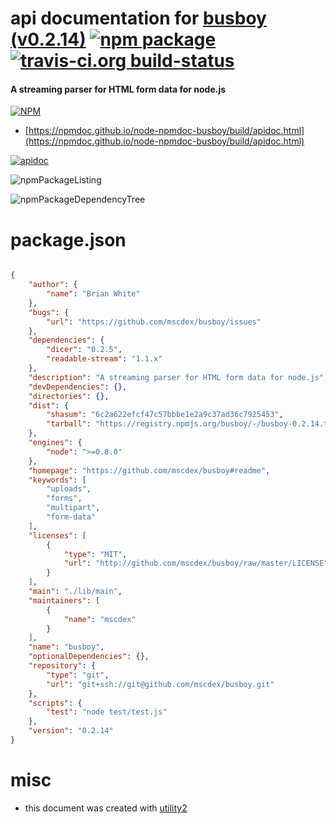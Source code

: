 # api documentation for  [busboy (v0.2.14)](https://github.com/mscdex/busboy#readme)  [![npm package](https://img.shields.io/npm/v/npmdoc-busboy.svg?style=flat-square)](https://www.npmjs.org/package/npmdoc-busboy) [![travis-ci.org build-status](https://api.travis-ci.org/npmdoc/node-npmdoc-busboy.svg)](https://travis-ci.org/npmdoc/node-npmdoc-busboy)
#### A streaming parser for HTML form data for node.js

[![NPM](https://nodei.co/npm/busboy.png?downloads=true&downloadRank=true&stars=true)](https://www.npmjs.com/package/busboy)

- [https://npmdoc.github.io/node-npmdoc-busboy/build/apidoc.html](https://npmdoc.github.io/node-npmdoc-busboy/build/apidoc.html)

[![apidoc](https://npmdoc.github.io/node-npmdoc-busboy/build/screenCapture.buildCi.browser.%252Ftmp%252Fbuild%252Fapidoc.html.png)](https://npmdoc.github.io/node-npmdoc-busboy/build/apidoc.html)

![npmPackageListing](https://npmdoc.github.io/node-npmdoc-busboy/build/screenCapture.npmPackageListing.svg)

![npmPackageDependencyTree](https://npmdoc.github.io/node-npmdoc-busboy/build/screenCapture.npmPackageDependencyTree.svg)



# package.json

```json

{
    "author": {
        "name": "Brian White"
    },
    "bugs": {
        "url": "https://github.com/mscdex/busboy/issues"
    },
    "dependencies": {
        "dicer": "0.2.5",
        "readable-stream": "1.1.x"
    },
    "description": "A streaming parser for HTML form data for node.js",
    "devDependencies": {},
    "directories": {},
    "dist": {
        "shasum": "6c2a622efcf47c57bbbe1e2a9c37ad36c7925453",
        "tarball": "https://registry.npmjs.org/busboy/-/busboy-0.2.14.tgz"
    },
    "engines": {
        "node": ">=0.8.0"
    },
    "homepage": "https://github.com/mscdex/busboy#readme",
    "keywords": [
        "uploads",
        "forms",
        "multipart",
        "form-data"
    ],
    "licenses": [
        {
            "type": "MIT",
            "url": "http://github.com/mscdex/busboy/raw/master/LICENSE"
        }
    ],
    "main": "./lib/main",
    "maintainers": [
        {
            "name": "mscdex"
        }
    ],
    "name": "busboy",
    "optionalDependencies": {},
    "repository": {
        "type": "git",
        "url": "git+ssh://git@github.com/mscdex/busboy.git"
    },
    "scripts": {
        "test": "node test/test.js"
    },
    "version": "0.2.14"
}
```



# misc
- this document was created with [utility2](https://github.com/kaizhu256/node-utility2)
